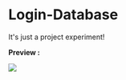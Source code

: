 # Login-Database
It's just a project experiment!

**Preview :**

![](https://i.imgur.com/tt3BLMz.png)

